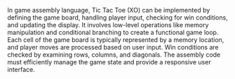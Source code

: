 In game assembly language, Tic Tac Toe (XO) can be implemented by defining the game board,
handling player input, checking for win conditions, and updating the display. 
It involves low-level operations like memory manipulation and conditional branching to create a functional game loop.
Each cell of the game board is typically represented by a memory location, and player moves are processed based on user input.
Win conditions are checked by examining rows, columns, and diagonals. The assembly code must efficiently manage the game state and provide a responsive user interface.
